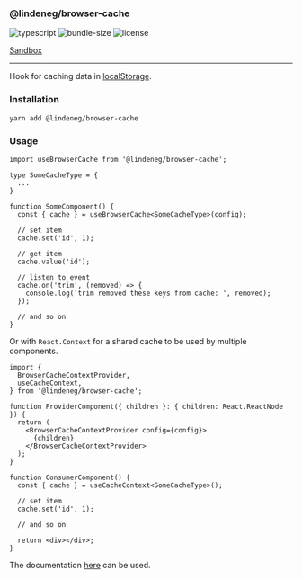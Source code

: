 ### @lindeneg/browser-cache

![typescript](https://badgen.net/badge/icon/typescript?icon=typescript&label) ![bundle-size](https://badgen.net/bundlephobia/min/@lindeneg/browser-cache@1.2.2) ![license](https://badgen.net/npm/license/@lindeneg/browser-cache)

[Sandbox](https://codesandbox.io/s/lindeneg-browser-cache-q502j)

---

Hook for caching data in [localStorage](https://developer.mozilla.org/en-US/docs/Web/API/Window/localStorage).

### Installation

`yarn add @lindeneg/browser-cache`

### Usage

```tsx
import useBrowserCache from '@lindeneg/browser-cache';

type SomeCacheType = {
  ...
}

function SomeComponent() {
  const { cache } = useBrowserCache<SomeCacheType>(config);

  // set item
  cache.set('id', 1);

  // get item
  cache.value('id');

  // listen to event
  cache.on('trim', (removed) => {
    console.log('trim removed these keys from cache: ', removed);
  });

  // and so on
}
```

Or with `React.Context` for a shared cache to be used by multiple components.

```tsx
import {
  BrowserCacheContextProvider,
  useCacheContext,
} from '@lindeneg/browser-cache';

function ProviderComponent({ children }: { children: React.ReactNode }) {
  return (
    <BrowserCacheContextProvider config={config}>
      {children}
    </BrowserCacheContextProvider>
  );
}

function ConsumerComponent() {
  const { cache } = useCacheContext<SomeCacheType>();

  // set item
  cache.set('id', 1);

  // and so on

  return <div></div>;
}
```

The documentation [here](https://github.com/Lindeneg/lindeneg-npm-packages/tree/master/packages/ls-cache) can be used.

